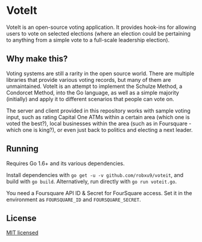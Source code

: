 # VoteIt

VoteIt is an open-source voting application. It provides hook-ins for allowing
users to vote on selected elections (where an election could be pertaining to
anything from a simple vote to a full-scale leadership election).

## Why make this?

Voting systems are still a rarity in the open source world. There are multiple
libraries that provide various voting records, but many of them are
unmaintained. VoteIt is an attempt to implement the Schulze Method, a Condorcet
Method, into the Go language, as well as a simple majority (initially) and apply
it to different scenarios that people can vote on.

The server and client provided in this repository works with sample voting
input, such as rating Capital One ATMs within a certain area (which one is voted
the best?), local businesses within the area (such as in Foursquare - which one
is king?), or even just back to politics and electing a next leader.

## Running

Requires Go 1.6+ and its various dependencies.

Install dependencies with `go get -u -v github.com/robxu9/voteit`, and build
with `go build`. Alternatively, run directly with `go run voteit.go`.

You need a Foursquare API ID & Secret for FourSquare access. Set it in the
environment as `FOURSQUARE_ID` and `FOURSQUARE_SECRET`.

## License
[MIT licensed](http://robxu9.mit-license.org)
